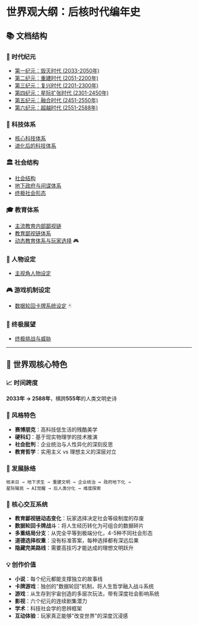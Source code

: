 # 世界观大纲：后核时代编年史

## 📚 文档结构

### 📖 时代纪元
- [第一纪元：毁灭时代 (2033-2050年)](01-第一纪元-毁灭时代.md)
- [第二纪元：重建时代 (2051-2200年)](02-第二纪元-重建时代.md)
- [第三纪元：复兴时代 (2201-2300年)](03-第三纪元-复兴时代.md)
- [第四纪元：星际扩张时代 (2301-2450年)](07-第四纪元-星际扩张时代.md)
- [第五纪元：融合时代 (2451-2550年)](08-第五纪元-融合时代.md)
- [第六纪元：超越时代 (2551-2588年)](10-第六纪元-超越时代.md)

### 🔬 科技体系
- [核心科技体系](04-核心科技体系.md)
- [进化后的科技体系](11-进化后的科技体系.md)

### 🏛️ 社会结构
- [社会结构](05-社会结构.md)
- [地下政府与间谍体系](14-地下政府与间谍体系.md)
- [终极社会形态](12-终极社会形态.md)

### 🎓 教育体系
- [主流教育内部鄙视链](06-主流教育内部鄙视链.md)
- [教育鄙视链体系](09-教育鄙视链体系.md)
- [动态教育体系与玩家选择](16-动态教育体系与玩家选择.md) 🎮

### 👤 人物设定
- [主视角人物设定](15-主视角人物设定.md)

### 🎮 游戏机制设定
- [数据轮回卡牌系统设定](17-数据轮回卡牌系统设定.md) 🃏

### 🌌 终极展望
- [终极挑战与威胁](13-终极挑战与威胁.md)

---

## 🎯 世界观核心特色

### 📈 时间跨度
**2033年 → 2588年**，横跨**555年**的人类文明史诗

### 🎨 风格特色
- **赛博朋克**：高科技低生活的残酷美学
- **硬科幻**：基于现实物理学的技术推演
- **社会批判**：企业统治与人性异化的深刻反思
- **教育哲学**：实用主义 vs 理想主义的深层对立

### 🔄 发展脉络
```
核末日 → 地下求生 → 重建文明 → 企业统治 ↔ 政府地下化 → 
星际殖民 → AI觉醒 → 后人类分化 → 维度探索
```

### 🎯 核心交互系统
- **教育鄙视链动态变化**：玩家选择决定社会等级制度的存废
- **数据轮回卡牌战斗**：将人生经历转化为可组合的数据碎片
- **多重结局分支**：从完全平等到极端分化，4-5种不同社会形态
- **道德选择权重**：没有标准答案，每种选择都有深远后果
- **隐藏完美路线**：需要高技巧才能达成的理想文明跃升

### 💡 创作价值
- **小说**：每个纪元都能支撑独立的故事线
- **卡牌游戏**：独创的"数据轮回"机制，将人生哲学融入战斗系统
- **游戏**：从生存到宇宙创造的多层次玩法，带有深度社会影响系统
- **影视**：六个纪元的连续剧集潜力
- **学术**：科技社会学的思辨框架
- **互动体验**：玩家真正能够"改变世界"的深度沉浸感 